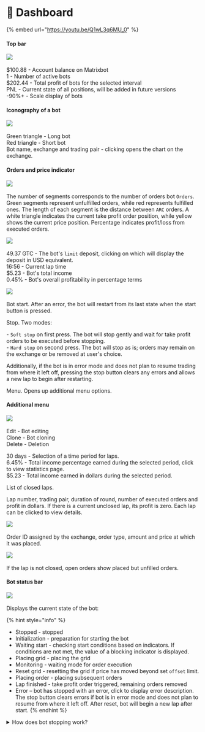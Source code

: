 # 🤖 Dashboard

{% embed url="https://youtu.be/Q1wL3q6MU_0" %}

#### Top bar

![](<.gitbook/assets/image (3).png>)

​$100.88 - Account balance on Matrixbot \
1 - Number of active bots \
$202.44 - Total profit of bots for the selected interval \
PNL - Current state of all positions, will be added in future versions\
\-90%+ - Scale display of bots

#### Iconography of a bot​

![](<.gitbook/assets/image (2).png>)

Green triangle - Long bot\
Red triangle - Short bot\
Bot name, exchange and trading pair - clicking opens the chart on the exchange.

#### Orders and price indicator

![](<.gitbook/assets/image (6).png>)

The number of segments corresponds to the number of orders bot `Orders`. Green segments represent unfulfilled orders, while red represents fulfilled ones. The length of each segment is the distance between `ARC` orders. A white triangle indicates the current take profit order position, while yellow shows the current price position. Percentage indicates profit/loss from executed orders.

![](<.gitbook/assets/image (8).png>)

49.37 GTC - The bot's `limit` deposit, clicking on which will display the deposit in USD equivalent.\
16:56 - Current lap time\
$5.23 - Bot's total income\
0.45% - Bot's overall profitability in percentage terms

![](<.gitbook/assets/image (4).png>)

Bot start. After an error, the bot will restart from its last state when the start button is pressed.

Stop. Two modes:

\- `Soft stop` on first press. The bot will stop gently and wait for take profit orders to be executed before stopping.\
\- `Hard stop` on second press. The bot will stop as is; orders may remain on the exchange or be removed at user's choice.

Additionally, if the bot is in error mode and does not plan to resume trading from where it left off, pressing the stop button clears any errors and allows a new lap to begin after restarting.

Menu. Opens up additional menu options.

#### Additional menu

![](<.gitbook/assets/image (9).png>)

Edit - Bot editing\
Clone - Bot cloning\
Delete - Deletion

30 days - Selection of a time period for laps.\
6.45% - Total income percentage earned during the selected period, click to view statistics page.\
$5.23 - Total income earned in dollars during the selected period.

List of closed laps.

Lap number, trading pair, duration of round, number of executed orders and profit in dollars. If there is a current unclosed lap, its profit is zero. Each lap can be clicked to view details.

![](<.gitbook/assets/image (7).png>)

Order ID assigned by the exchange, order type, amount and price at which it was placed.

![](<.gitbook/assets/image (10).png>)

If the lap is not closed, open orders show placed but unfilled orders.&#x20;

#### Bot status bar

![](<.gitbook/assets/image (5).png>)

Displays the current state of the bot:

{% hint style="info" %}
* Stopped - stopped
* Initialization - preparation for starting the bot
* Waiting start - checking start conditions based on indicators. If conditions are not met, the value of a blocking indicator is displayed.
* Placing grid - placing the grid
* Monitoring  - waiting mode for order execution
* Reset grid - resetting the grid if price has moved beyond set `offset` limit.
* Placing order - placing subsequent orders&#x20;
* Lap finished - take profit order triggered, remaining orders removed&#x20;
* Error – bot has stopped with an error, click to display error description. The stop button clears errors if bot is in error mode and does not plan to resume from where it left off. After reset, bot will begin a new lap after start.
{% endhint %}

<details>

<summary>How does bot stopping work?</summary>

If you press the bot stop button once, it will turn red, and the bot will enter a waiting mode to complete the current cycle and then stop.

If the bot is in monitoring mode or waiting for indicators and no order has been executed, the bot will stop immediately.

If you press the button again, you can stop the bot immediately, with or without canceling the orders.

<img src=".gitbook/assets/stop_bot.jpg" alt="" data-size="original">

</details>
